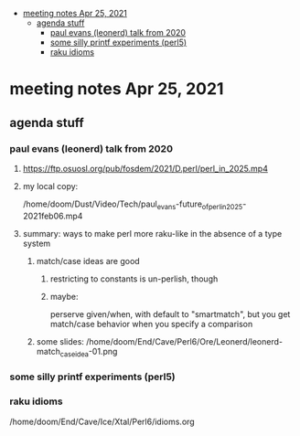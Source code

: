 - [meeting notes Apr 25, 2021](#orgc480762)
  - [agenda stuff](#orgab404e7)
    - [paul evans (leonerd) talk from 2020](#orgf96edf7)
    - [some silly printf experiments (perl5)](#org544773d)
    - [raku idioms](#org33acbf2)


<a id="orgc480762"></a>

# meeting notes Apr 25, 2021


<a id="orgab404e7"></a>

## agenda stuff


<a id="orgf96edf7"></a>

### paul evans (leonerd) talk from 2020

1.  <https://ftp.osuosl.org/pub/fosdem/2021/D.perl/perl_in_2025.mp4>

2.  my local copy:

    /home/doom/Dust/Video/Tech/paul<sub>evans</sub>-future<sub>of</sub><sub>perl</sub><sub>in</sub><sub>2025</sub>-2021feb06.mp4

3.  summary: ways to make perl more raku-like in the absence of a type system

    1.  match/case ideas are good
    
        1.  restricting to constants is un-perlish, though
        
        2.  maybe:
        
            perserve given/when, with default to "smartmatch", but you get match/case behavior when you specify a comparison
    
    2.  some slides: /home/doom/End/Cave/Perl6/Ore/Leonerd/leonerd-match<sub>case</sub><sub>idea</sub>-01.png


<a id="org544773d"></a>

### some silly printf experiments (perl5)


<a id="org33acbf2"></a>

### raku idioms

/home/doom/End/Cave/Ice/Xtal/Perl6/idioms.org
